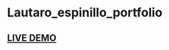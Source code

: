# Lautaro_espinillo_portfolio

## [LIVE DEMO](https://thelaucha.github.io/lautaro_espinillo_portfolio)
